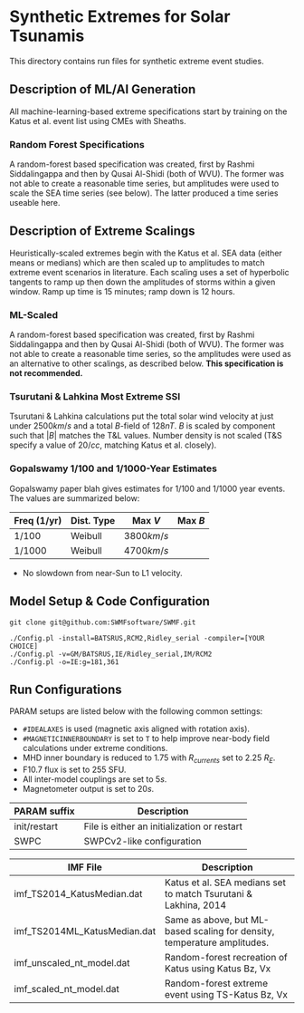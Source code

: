 # Synthetic Extremes for Solar Tsunamis

This directory contains run files for synthetic extreme event studies.

## Description of ML/AI Generation
All machine-learning-based extreme specifications start by training on the
Katus et al. event list using CMEs with Sheaths.

### Random Forest Specifications
A random-forest based specification was created, first by Rashmi Siddalingappa
and then by Qusai Al-Shidi (both of WVU). The former was not able to create
a reasonable time series, but amplitudes were used to scale the SEA time series
(see below). The latter produced a time series useable here.

## Description of Extreme Scalings
Heuristically-scaled extremes begin with the Katus et al. SEA data (either
means or medians) which are then scaled up to amplitudes to match extreme
event scenarios in literature. Each scaling uses a set of hyperbolic tangents
to ramp up then down the amplitudes of storms within a given window.
Ramp up time is 15 minutes; ramp down is 12 hours.

### ML-Scaled
A random-forest based specification was created, first by Rashmi Siddalingappa
and then by Qusai Al-Shidi (both of WVU). The former was not able to create
a reasonable time series, so the amplitudes were used as an alternative to
other scalings, as described below. **This specification is not recommended.**

### Tsurutani & Lahkina Most Extreme SSI
Tsurutani & Lahkina calculations put the total solar wind velocity at just
under 2500$km/s$ and a total $B$-field of 128$nT$. $B$ is scaled by component
such that $|B|$ matches the T&L values. Number density is not scaled (T&S
specify a value of 20$/cc$, matching Katus et al. closely).

### Gopalswamy 1/100 and 1/1000-Year Estimates
Gopalswamy paper blah gives estimates for 1/100 and 1/1000 year events.
The values are summarized below:

| Freq (1/yr)| Dist. Type | Max $V$    | Max $B$ |
|------------|------------|------------|---------|
| 1/100      | Weibull    | 3800$km/s$ |         |
| 1/1000     | Weibull    | 4700$km/s$ |

- No slowdown from near-Sun to L1 velocity.

## Model Setup & Code Configuration

```
git clone git@github.com:SWMFsoftware/SWMF.git

./Config.pl -install=BATSRUS,RCM2,Ridley_serial -compiler=[YOUR CHOICE]
./Config.pl -v=GM/BATSRUS,IE/Ridley_serial,IM/RCM2
./Config.pl -o=IE:g=181,361
```

## Run Configurations

PARAM setups are listed below with the following common settings:

- `#IDEALAXES` is used (magnetic axis aligned with rotation axis).
- `#MAGNETICINNERBOUNDARY` is set to `T` to help improve near-body field calculations under extreme conditions.
- MHD inner boundary is reduced to 1.75 with $R_{currents}$ set to 2.25 $R_E$.
- F10.7 flux is set to 255 SFU.
- All inter-model couplings are set to 5$s$.
- Magnetometer output is set to 20$s$.

| PARAM suffix | Description |
|--------------|-------------|
|init/restart | File is either an initialization or restart |
|SWPC          | SWPCv2-like configuration |

| IMF File | Description |
|--------------|-------------|
|imf_TS2014_KatusMedian.dat | Katus et al. SEA medians set to match Tsurutani & Lakhina, 2014 |
|imf_TS2014ML_KatusMedian.dat  | Same as above, but ML-based scaling for density, temperature amplitudes. |
|imf_unscaled_nt_model.dat | Random-forest recreation of Katus using Katus Bz, Vx |
|imf_scaled_nt_model.dat | Random-forest extreme event using TS-Katus Bz, Vx |